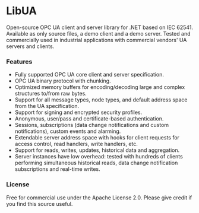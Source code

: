 # LibUA
Open-source OPC UA client and server library for .NET based on IEC 62541. Available as only source files, a demo client and a demo server. Tested and commercially used in industrial applications with commercial vendors' UA servers and clients.

### Features
- Fully supported OPC UA core client and server specification.
- OPC UA binary protocol with chunking.
- Optimized memory buffers for encoding/decoding large and complex structures to/from raw bytes.
- Support for all message types, node types, and default address space from the UA specification.
- Support for signing and encrypted security profiles.
- Anonymous, user/pass and certificate-based authentication.
- Sessions, subscriptions (data change notifications and custom notifications), custom events and alarming.
- Extendable server address space with hooks for client requests for access control, read handlers, write handlers, etc.
- Support for reads, writes, updates, historical data and aggregation.
- Server instances have low overhead: tested with hundreds of clients performing simultaneous historical reads, data change notification subscriptions and real-time writes.

### License
Free for commercial use under the Apache License 2.0. Please give credit if you find this source useful.
